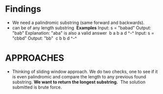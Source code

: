 # Findings
- We need a palindromic substring (same forward and backwards).
- can be  of any length substring
​
**Examples**
Input: s = "babad"
Output: "bab"
Explanation: "aba" is also a valid answer
​
b a b a d
^-^
Input: s = "cbbd"
Output: "bb"
​
c  b  b  d
^-^
# APPROACHES
- Thinking of sliding window approach. We do two checks, one to see if it is even palindromic and compare the length to any previous found substring. **We want to return the longest substring.**
​
​
The solution submitted is brute force.
